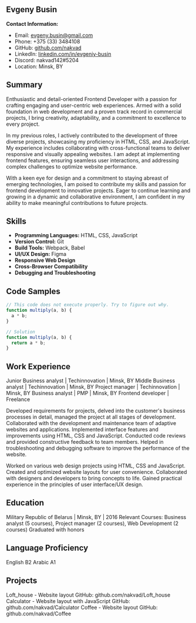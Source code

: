 ## Evgeny Busin

**Contact Information:**

- Email: evgeny.busin@gmail.com
- Phone: +375 (33) 3484108
- GitHub: [github.com/nakvad](https://github.com/nakvad)
- LinkedIn: [linkedin.com/in/evgeniy-busin](https://www.linkedin.com/in/evgeniy-busin/)
- Discord: nakvad142#5204
- Location: Minsk, BY

## Summary

Enthusiastic and detail-oriented Frontend Developer with a passion for crafting engaging and user-centric web experiences. Armed with a solid foundation in web development and a proven track record in commercial projects, I bring creativity, adaptability, and a commitment to excellence to every project.

In my previous roles, I actively contributed to the development of three diverse projects, showcasing my proficiency in HTML, CSS, and JavaScript. My experience includes collaborating with cross-functional teams to deliver responsive and visually appealing websites. I am adept at implementing frontend features, ensuring seamless user interactions, and addressing complex challenges to optimize website performance.

With a keen eye for design and a commitment to staying abreast of emerging technologies, I am poised to contribute my skills and passion for frontend development to innovative projects. Eager to continue learning and growing in a dynamic and collaborative environment, I am confident in my ability to make meaningful contributions to future projects.

## Skills

- **Programming Languages:** HTML, CSS, JavaScript
- **Version Control:** Git
- **Build Tools:** Webpack, Babel
- **UI/UX Design:** Figma
- **Responsive Web Design**
- **Cross-Browser Compatibility**
- **Debugging and Troubleshooting**

## Code Samples

```javascript
// This code does not execute properly. Try to figure out why.
function multiply(a, b) {
  a * b;
}

// Solution
function multiply(a, b) {
  return a * b;
}
```

## Work Experience

Junior Business analyst | Techinnovation | Minsk, BY
Middle Business analyst | Techinnovation | Minsk, BY
Project manager | Techinnovation | Minsk, BY
Business analyst | PMP | Minsk, BY
Frontend developer | Freelance

Developed requirements for projects, delved into the customer's business processes in detail, managed the project at all stages of development. Collaborated with the development and maintenance team of adaptive websites and applications.
Implemented interface features and improvements using HTML, CSS and JavaScript.
Conducted code reviews and provided constructive feedback to team members.
Helped in troubleshooting and debugging software to improve the performance of the website.

Worked on various web design projects using HTML, CSS and JavaScript.
Created and optimized website layouts for user convenience.
Collaborated with designers and developers to bring concepts to life.
Gained practical experience in the principles of user interface/UX design.

## Education

Military Republic of Belarus | Minsk, BY | 2016
Relevant Courses: Business analyst (5 courses), Project manager (2 courses), Web Development (2 courses)
Graduated with honors

## Language Proficiency

English B2
Arabic A1

## Projects

Loft_house - Website layout
GitHub: github.com/nakvad/Loft_house
Calculator - Website layout with JavaScript
GitHub: github.com/nakvad/Calculator
Coffee - Website layout
GitHub: github.com/nakvad/Coffee
